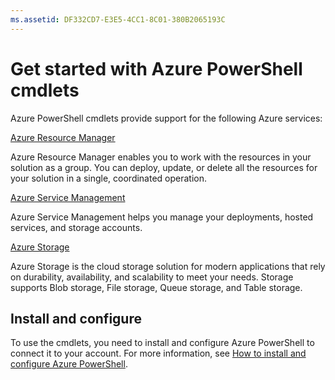 ```yaml
---
ms.assetid: DF332CD7-E3E5-4CC1-8C01-380B2065193C
---
```


# Get started with Azure PowerShell cmdlets


Azure PowerShell cmdlets provide support for the following Azure services:

[Azure Resource Manager](ResourceManager/index.md)

Azure Resource Manager enables you to work with the resources in your solution as a group.
You can deploy, update, or delete all the resources for your solution in a single, coordinated operation.


[Azure Service Management](ServiceManagement/index.md)

Azure Service Management helps you manage your deployments, hosted services, and storage accounts.


[Azure Storage](Storage/index.md)

Azure Storage is the cloud storage solution for modern applications that rely on durability, availability, and scalability to meet your needs.
Storage supports Blob storage, File storage, Queue storage, and Table storage.



## Install and configure

To use the cmdlets, you need to install and configure Azure PowerShell to connect it to your account. For more information, see [How to install and configure Azure PowerShell](https://azure.microsoft.com/en-in/documentation/articles/powershell-install-configure/).
